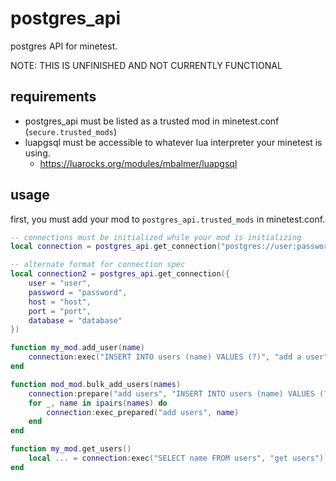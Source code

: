 # postgres_api

postgres API for minetest.

NOTE: THIS IS UNFINISHED AND NOT CURRENTLY FUNCTIONAL

## requirements

* postgres_api must be listed as a trusted mod in minetest.conf (`secure.trusted_mods`)
* luapgsql must be accessible to whatever lua interpreter your minetest is using.
  * https://luarocks.org/modules/mbalmer/luapgsql

## usage

first, you must add your mod to `postgres_api.trusted_mods` in minetest.conf.

```lua
-- connections must be initialized while your mod is initializing
local connection = postgres_api.get_connection("postgres://user:password@host:port/database")

-- alternate format for connection spec
local connection2 = postgres_api.get_connection({
    user = "user",
    password = "password",
    host = "host",
    port = "port",
    database = "database"
})

function my_mod.add_user(name)
    connection:exec("INSERT INTO users (name) VALUES (?)", "add a user", name)
end

function mod_mod.bulk_add_users(names)
    connection:prepare("add users", "INSERT INTO users (name) VALUES (?)")
    for _, name in ipairs(names) do
        connection:exec_prepared("add users", name)
    end
end

function my_mod.get_users()
    local ... = connection:exec("SELECT name FROM users", "get users")
end
```
